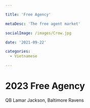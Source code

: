 ```yaml
---

title: 'Free Agency'

metaDesc: 'The free agent market'

socialImage: /images/Crow.jpg

date: '2021-09-22'

categories:
  - Vietnamese

---
```


# 2023 Free Agency

QB Lamar Jackson, Baltimore Ravens